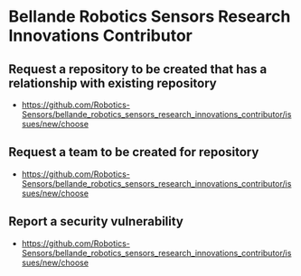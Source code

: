# Bellande Robotics Sensors Research Innovations Contributor

## Request a repository to be created that has a relationship with existing repository
- https://github.com/Robotics-Sensors/bellande_robotics_sensors_research_innovations_contributor/issues/new/choose

## Request a team to be created for repository
- https://github.com/Robotics-Sensors/bellande_robotics_sensors_research_innovations_contributor/issues/new/choose

## Report a security vulnerability 
- https://github.com/Robotics-Sensors/bellande_robotics_sensors_research_innovations_contributor/issues/new/choose

